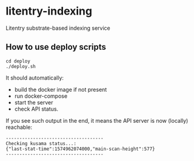 # litentry-indexing
Litentry substrate-based indexing service

## How to use deploy scripts
    cd deploy
    ./deploy.sh

It should automatically:
* build the docker image if not present
* run docker-compose
* start the server
* check API status.

If you see such output in the end, it means the API server is now (locally) reachable:

    ------------------------------------
    Checking kusama status...:
    {"last-stat-time":1574962074000,"main-scan-height":577}
    ------------------------------------
